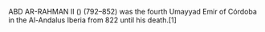 ABD AR-RAHMAN II () (792–852) was the fourth Umayyad Emir of Córdoba in the Al-Andalus Iberia from 822 until his death.[1]
